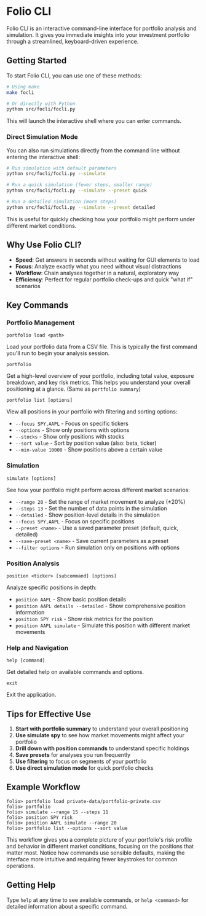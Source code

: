 # Folio CLI

Folio CLI is an interactive command-line interface for portfolio analysis and simulation. It gives you immediate insights into your investment portfolio through a streamlined, keyboard-driven experience.

## Getting Started

To start Folio CLI, you can use one of these methods:

```bash
# Using make
make focli

# Or directly with Python
python src/focli/focli.py
```

This will launch the interactive shell where you can enter commands.

### Direct Simulation Mode

You can also run simulations directly from the command line without entering the interactive shell:

```bash
# Run simulation with default parameters
python src/focli/focli.py --simulate

# Run a quick simulation (fewer steps, smaller range)
python src/focli/focli.py --simulate --preset quick

# Run a detailed simulation (more steps)
python src/focli/focli.py --simulate --preset detailed
```

This is useful for quickly checking how your portfolio might perform under different market conditions.

## Why Use Folio CLI?

- **Speed**: Get answers in seconds without waiting for GUI elements to load
- **Focus**: Analyze exactly what you need without visual distractions
- **Workflow**: Chain analyses together in a natural, exploratory way
- **Efficiency**: Perfect for regular portfolio check-ups and quick "what if" scenarios

## Key Commands

### Portfolio Management

```
portfolio load <path>
```
Load your portfolio data from a CSV file. This is typically the first command you'll run to begin your analysis session.

```
portfolio
```
Get a high-level overview of your portfolio, including total value, exposure breakdown, and key risk metrics. This helps you understand your overall positioning at a glance. (Same as `portfolio summary`)

```
portfolio list [options]
```
View all positions in your portfolio with filtering and sorting options:
- `--focus SPY,AAPL` - Focus on specific tickers
- `--options` - Show only positions with options
- `--stocks` - Show only positions with stocks
- `--sort value` - Sort by position value (also: beta, ticker)
- `--min-value 10000` - Show positions above a certain value

### Simulation

```
simulate [options]
```
See how your portfolio might perform across different market scenarios:
- `--range 20` - Set the range of market movement to analyze (±20%)
- `--steps 13` - Set the number of data points in the simulation
- `--detailed` - Show position-level details in the simulation
- `--focus SPY,AAPL` - Focus on specific positions
- `--preset <name>` - Use a saved parameter preset (default, quick, detailed)
- `--save-preset <name>` - Save current parameters as a preset
- `--filter options` - Run simulation only on positions with options

### Position Analysis

```
position <ticker> [subcommand] [options]
```
Analyze specific positions in depth:
- `position AAPL` - Show basic position details
- `position AAPL details --detailed` - Show comprehensive position information
- `position SPY risk` - Show risk metrics for the position
- `position AAPL simulate` - Simulate this position with different market movements

### Help and Navigation

```
help [command]
```
Get detailed help on available commands and options.

```
exit
```
Exit the application.

## Tips for Effective Use

1. **Start with portfolio summary** to understand your overall positioning
2. **Use simulate spy** to see how market movements might affect your portfolio
3. **Drill down with position commands** to understand specific holdings
4. **Save presets** for analyses you run frequently
5. **Use filtering** to focus on segments of your portfolio
6. **Use direct simulation mode** for quick portfolio checks

## Example Workflow

```
folio> portfolio load private-data/portfolio-private.csv
folio> portfolio
folio> simulate --range 15 --steps 11
folio> position SPY risk
folio> position AAPL simulate --range 20
folio> portfolio list --options --sort value
```

This workflow gives you a complete picture of your portfolio's risk profile and behavior in different market conditions, focusing on the positions that matter most. Notice how commands use sensible defaults, making the interface more intuitive and requiring fewer keystrokes for common operations.

## Getting Help

Type `help` at any time to see available commands, or `help <command>` for detailed information about a specific command.
